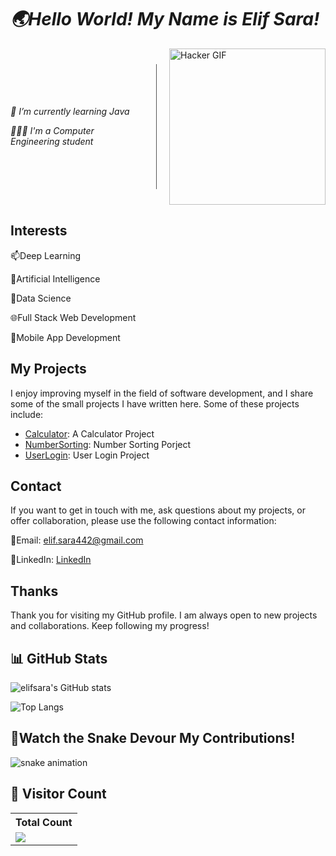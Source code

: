# *🌏Hello World! My Name is Elif Sara!*

<div style="display: flex; align-items: center;">
  <div style="flex: 1;">
    <p><em>🌱 I’m currently learning Java</em></p>
    <p><em>👩🏻‍💻 I'm a Computer Engineering student</em></p>
    <!-- Diğer metinler buraya gelebilir -->
  </div>
  <div style="border-left: 1px solid #555; height: 200px; margin: 0 20px;"></div>
  <div>
    <img src="https://media.tenor.com/lNtmoshuUI8AAAAi/bahroo-hacker.gif" alt="Hacker GIF" width="250">
  </div>
</div>

## Interests

📫Deep Learning

👀Artificial Intelligence

💞️Data Science

🌐Full Stack Web Development

📱Mobile App Development

## My Projects

I enjoy improving myself in the field of software development, and I share some of the small projects I have written here. Some of these projects include:

- [Calculator](https://github.com/elifsara/Java101/blob/master/Calculator.java): A Calculator Project
- [NumberSorting](https://github.com/elifsara/Java101/blob/master/NumberSorting.java): Number Sorting Porject
- [UserLogin](https://github.com/elifsara/Java101/blob/master/userLogin.java): User Login Project

## Contact

If you want to get in touch with me, ask questions about my projects, or offer collaboration, please use the following contact information:

💬Email: [elif.sara442@gmail.com](mailto:elif.sara442@gmail.com)

💬LinkedIn: [LinkedIn](https://www.linkedin.com/in/elifsarahan/)

## Thanks

Thank you for visiting my GitHub profile. I am always open to new projects and collaborations. Keep following my progress!

## 📊 GitHub Stats

![elifsara's GitHub stats](https://github-readme-stats.vercel.app/api?username=elifsara&show_icons=true&theme=radical&cache_seconds=1800)

![Top Langs](https://github-readme-stats.vercel.app/api/top-langs/?username=elifsara&layout=compact&theme=radical)

## 🐍Watch the Snake Devour My Contributions!
<img src="https://raw.githubusercontent.com/elifsara/elifsara/output/github-contribution-grid-snake.svg" alt="snake animation" />


## 🌟 Visitor Count

  <table>
    <tr>
      <!-- <th>Profile Views</th> -->
      <th>Total Count</th>
    </tr>
    <tr>
      <!-- <td>
        <div align="center">
          <a href="https://github.com/Thinkright20"><img src="https://github.com/Thinkright20.png" alt="@Thinkright20" width="52" /></a>
          <br />
          <a align="center" href="https://github.com/thinkright20"><b>Thinkright20</b></a>
        </b>
      </td> -->
      <!-- Profile Views -->
      <td>
         <a href="https://github.com/elifsara"> <img src="https://komarev.com/ghpvc/?username=elifsara&style=for-the-badge&color=brightgreen"> </a>
      </td>
    </tr>
  </table>
